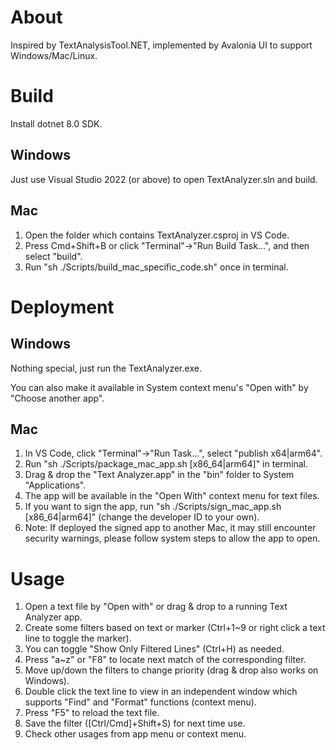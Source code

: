 <h1>About</h1>
<p>Inspired by TextAnalysisTool.NET, implemented by Avalonia UI to support Windows/Mac/Linux.</p>
<h1>Build</h1>
<p>Install dotnet 8.0 SDK.</p>
<h2>Windows</h2>
<p>Just use Visual Studio 2022 (or above) to open TextAnalyzer.sln and build.</p>
<h2>Mac</h2>
<ol>
  <li>Open the folder which contains TextAnalyzer.csproj in VS Code.</li>
  <li>Press Cmd+Shift+B or click "Terminal"->"Run Build Task...", and then select "build".</li>
  <li>Run "sh ./Scripts/build_mac_specific_code.sh" once in terminal.</li>
</ol>

<h1>Deployment</h1>
<h2>Windows</h2>
<p>Nothing special, just run the TextAnalyzer.exe.</p>
<p>You can also make it available in System context menu's "Open with" by "Choose another app".</p>
<h2>Mac</h2>
<ol>
  <li>In VS Code, click "Terminal"->"Run Task...", select "publish x64|arm64".</li>
  <li>Run "sh ./Scripts/package_mac_app.sh [x86_64|arm64]" in terminal.</li>
  <li>Drag & drop the "Text Analyzer.app" in the "bin" folder to System "Applications".</li>
  <li>The app will be available in the "Open With" context menu for text files.</li>
  <li>If you want to sign the app, run "sh ./Scripts/sign_mac_app.sh [x86_64|arm64]" (change the developer ID to your own).</li>
  <li>Note: If deployed the signed app to another Mac, it may still encounter security warnings, please follow system steps to allow the app to open.</li>
</ol>

<h1>Usage</h1>
<ol>
  <li>Open a text file by "Open with" or drag & drop to a running Text Analyzer app.</li>
  <li>Create some filters based on text or marker (Ctrl+1~9 or right click a text line to toggle the marker).</li>
  <li>You can toggle "Show Only Filtered Lines" (Ctrl+H) as needed.</li>
  <li>Press "a~z" or "F8" to locate next match of the corresponding filter.</li>
  <li>Move up/down the filters to change priority (drag & drop also works on Windows).</li>
  <li>Double click the text line to view in an independent window which supports "Find" and "Format" functions (context menu).</li>
  <li>Press "F5" to reload the text file.</li>
  <li>Save the filter ([Ctrl/Cmd]+Shift+S) for next time use.</li>
  <li>Check other usages from app menu or context menu.</li>
</ol>